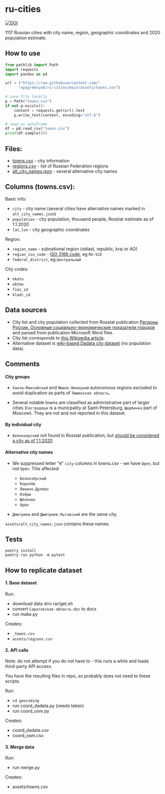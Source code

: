 # ru-cities

[![DOI](https://zenodo.org/badge/DOI/10.5281/zenodo.5151423.svg)](https://doi.org/10.5281/zenodo.5151423)

1117 Russian cities with city name, region, 
geographic coordinates and 2020 population estimate.

## How to use

```python 
from pathlib import Path
import requests
import pandas as pd

url = ("https://raw.githubusercontent.com/"
      "epogrebnyak/ru-cities/main/assets/towns.csv")

# save file locally
p = Path("towns.csv")
if not p.exists():
    content = requests.get(url).text
    p.write_text(content, encoding="utf-8")

# read as dataframe
df = pd.read_csv("towns.csv")
print(df.sample(5))
```

## Files:

- [towns.csv](assets/towns.csv) - city information
- [regions.csv](assets/regions.csv) - list of Russian Federation regions
- [alt_city_names.json](assets/alt_city_names.json) - several alternative city names

## Сolumns (towns.csv):

Basic info:

- `city` - city name (several cities have alternative names marked in `alt_city_names.json`)
- `population` - city population, thousand people, Rosstat estimate as of 1.1.2020
- `lat,lon` - city geographic coordinates 

Region:

- `region_name` - subnational region (oblast, republic, krai or AO)
- `region_iso_code` - [ISO 3166 code](https://en.wikipedia.org/wiki/ISO_3166-2:RU), eg `RU-VLD`
- `federal_district`, eg `Центральный`

City codes:

- `okato` 
- `oktmo` 
- `fias_id` 
- `kladr_id`

## Data sources

- City list and city population collected from Rosstat publication [Регионы России. Основные социально-экономические показатели городов](https://rosstat.gov.ru/folder/210/document/13206) and parsed from publication Microsoft Word files.
- City list corresponds to [this Wikipedia article](https://ru.wikipedia.org/wiki/%D0%A1%D0%BF%D0%B8%D1%81%D0%BE%D0%BA_%D0%B3%D0%BE%D1%80%D0%BE%D0%B4%D0%BE%D0%B2_%D0%A0%D0%BE%D1%81%D1%81%D0%B8%D0%B8).
- Alternative dataset is [wiki-based Dadata city dataset](https://github.com/hflabs/city) (no population data).

## Comments

#### City groups

- `Ханты-Мансийский` and `Ямало-Ненецкий` autonomous regions excluded to avoid duplication as parts of `Тюменская область`.

- Several notable towns are classified as administrative part of larger cities (`Сестрорецк` is a municpality at  Saint-Petersburg, `Щербинка` part of Moscow). They are not and not reported in this dataset.

#### By individual city

- `Белоозерский` not found in Rosstat publication, but [should be considered a city as of 1.1.2020](https://github.com/epogrebnyak/ru-cities/issues/5#issuecomment-886179980)

#### Alternative city names

- We suppressed letter "ё" `city` columns in towns.csv - we have `Орел`, but not `Орёл`. This affected:
  - `Белоозёрский`
  - `Королёв`
  - `Ликино-Дулёво`
  - `Озёры`
  - `Щёлково`
  - `Орёл`

- `Дмитриев` and `Дмитриев-Льговский` are the same city.

`assets/alt_city_names.json` contains these names.

## Tests

```
poetry install
poetry run python -m pytest
```

## How to replicate dataset

#### 1. Base dataset

Run:

- download data stro rar/get.sh
- convert `Саратовская область.doc` to docx
- run make.py

Creates:

- `_towns.csv`
- `assets/regions.csv`

#### 2. API calls

Note: do not attempt if you do not have to - this runs a while and loads third-party API access. 

You have the resulting files in repo,
so probably does not need to  these scripts.

Run:

- `cd geocoding`
- run coord_dadata.py (needs token)
- run coord_osm.py

Creates:

- coord_dadata.csv
- coord_osm.csv

#### 3. Merge data

Run:

- run merge.py

Creates:

- assets/towns.csv

